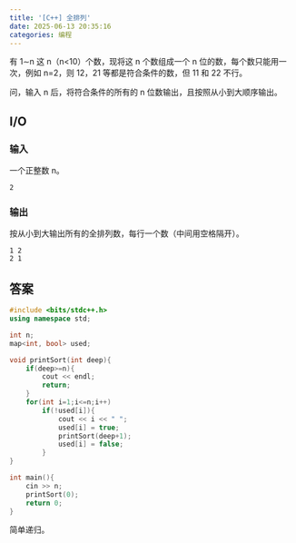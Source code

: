 ```yaml
---
title: '[C++] 全排列'
date: 2025-06-13 20:35:16
categories: 编程
---
```


有 1∼n 这 n（n<10）个数，现将这 n 个数组成一个 n 位的数，每个数只能用一次，例如 n=2，则 12，21 等都是符合条件的数，但 11 和 22 不行。

问，输入 n 后，将符合条件的所有的 n 位数输出，且按照从小到大顺序输出。

<!-- More -->

## I/O

### 输入

一个正整数 n。

``` in 样例
2
```

### 输出

按从小到大输出所有的全排列数，每行一个数（中间用空格隔开）。

``` out 样例
1 2
2 1
```

## 答案

```cpp
#include <bits/stdc++.h>
using namespace std;

int n;
map<int, bool> used;

void printSort(int deep){
	if(deep>=n){
		cout << endl;
		return;
	}
	for(int i=1;i<=n;i++)
		if(!used[i]){
			cout << i << " ";
			used[i] = true;
			printSort(deep+1);
			used[i] = false;
		}
}

int main(){
	cin >> n;
	printSort(0);
	return 0;
}
```

简单递归。